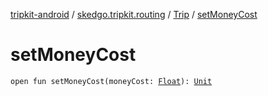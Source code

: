 [tripkit-android](../../index.md) / [skedgo.tripkit.routing](../index.md) / [Trip](index.md) / [setMoneyCost](./set-money-cost.md)

# setMoneyCost

`open fun setMoneyCost(moneyCost: `[`Float`](https://kotlinlang.org/api/latest/jvm/stdlib/kotlin/-float/index.html)`): `[`Unit`](https://kotlinlang.org/api/latest/jvm/stdlib/kotlin/-unit/index.html)